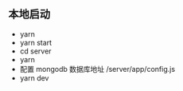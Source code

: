 ## 本地启动

- yarn
- yarn start
- cd server
- yarn
- 配置 mongodb 数据库地址 /server/app/config.js
- yarn dev
